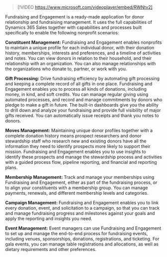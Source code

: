 > [!VIDEO https://www.microsoft.com/videoplayer/embed/RWNtv2]

Fundraising and Engagement is a ready-made application for donor relationship and fundraising management. It uses the full capabilities of Dynamics 365 Sales together with capabilities and processes built specifically to enable the following nonprofit scenarios:

**Constituent Management:** Fundraising and Engagement enables nonprofits to maintain a unique profile for each individual donor, with their donation history, memberships, interests and preferences, and a timeline of activities and notes. You can view donors in relation to their household, and their relationship with an organization. You can also manage relationships with the organizations who donate to, partner, or work with you.

**Gift Processing:** Drive fundraising efficiency by automating gift processing and keeping a complete record of all gifts in one place. Fundraising and Engagement enables you to process all kinds of donations, including money, in kind, and soft credits. You can manage regular giving using automated processes, and record and manage commitments by donors who pledge to make a gift in future. The built-in dashboards give you the ability to drill down and analyze your fundraising and provide full visibility of major gifts received. You can automatically issue receipts and thank you notes to donors.

**Moves Management:** Maintaining unique donor profiles together with a complete donation history means prospect researchers and donor stewardship staff who research new and existing donors have all the information they need to identify prospects more likely to support their mission. Fundraising and Engagement enables you to use insights to identify these prospects and manage the stewardship process and activities with a guided process flow, pipeline reporting, and financial and reporting plans.

**Membership Management:** Track and manage your memberships using Fundraising and Engagement, either as part of the fundraising process, or to align your constituents with a membership group. You can manage payments, renewals, and different membership levels and categories.

**Campaign Management:** Fundraising and Engagement enables you to link every donation, event, and solicitation to a campaign, so that you can track and manage fundraising progress and milestones against your goals and apply the reporting and insights you need.

**Event Management:** Event managers can use Fundraising and Engagement to set up and manage the end-to-end process for fundraising events, including venues, sponsorships, donations, registrations, and ticketing. For gala events, you can manage table registrations and allocations, as well as dietary requirements and other preferences.
